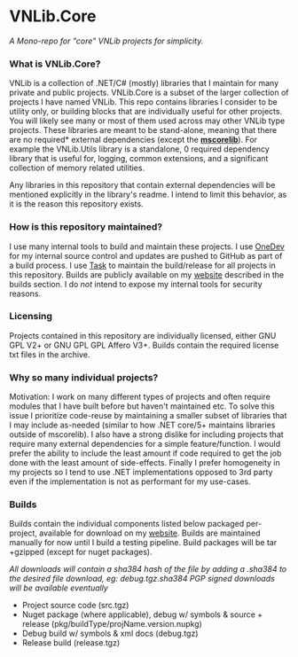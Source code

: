 # VNLib.Core

*A Mono-repo for "core" VNLib projects for simplicity.*

### What is VNLib.Core?

VNLib is a collection of .NET/C# (mostly) libraries that I maintain for many private and public projects. VNLib.Core is a subset of the larger collection of projects I have named VNLib. This repo contains libraries I consider to be utility only, or building blocks that are individually useful for other projects. You will likely see many or most of them used across may other VNLib type projects. These libraries are meant to be stand-alone, meaning that there are no required* external dependencies (except the **[mscorelib](https://github.com/dotnet/runtime)**). For example the VNLib.Utils library is a standalone, 0 required dependency library that is useful for, logging, common extensions, and a significant collection of memory related utilities. 

Any libraries in this repository that contain external dependencies will be mentioned explicitly in the library's readme. I intend to limit this behavior, as it is the reason this repository exists.

### How is this repository maintained?
I use many internal tools to build and maintain these projects. I use [OneDev](https://code.onedev.io/) for my internal source control and updates are pushed to GitHub as part of a build process. I use [Task](https://taskfile.dev) to maintain the build/release for all projects in this repository. Builds are publicly available on my [website](https://www.vaughnnugent.com/resources/software) described in the builds section. I do *not* intend to expose my internal tools for security reasons.

### Licensing
Projects contained in this repository are individually licensed, either GNU GPL V2+ or GNU GPL GPL Affero V3+. Builds contain the required license txt files in the archive.

### Why so many individual projects?
Motivation: I work on many different types of projects and often require modules that I have built before but haven't maintained etc. To solve this issue I prioritize code-reuse by maintaining a smaller subset of libraries that I may include as-needed (similar to how .NET core/5+ maintains libraries outside of mscorelib). I also have a strong dislike for including projects that require many external dependencies for a simple feature/function. I would prefer the ability to include the least amount if code required to get the job done with the least amount of side-effects. Finally I prefer homogeneity in my projects so I tend to use .NET implementations opposed to 3rd party even if the implementation is not as performant for my use-cases.

### Builds
Builds contain the individual components listed below packaged per-project, available for download on my [website](https://www.vaughnnugent.com/resources/software). Builds are maintained manually for now until I build a testing pipeline. Build packages will be tar +gzipped (except for nuget packages). 

*All downloads will contain a sha384 hash of the file by adding a .sha384 to the desired file download, eg: debug.tgz.sha384*
*PGP signed downloads will be available eventually*

- Project source code (src.tgz)
- Nuget package (where applicable), debug w/ symbols & source + release (pkg/buildType/projName.version.nupkg)
- Debug build w/ symbols & xml docs (debug.tgz)
- Release build (release.tgz)